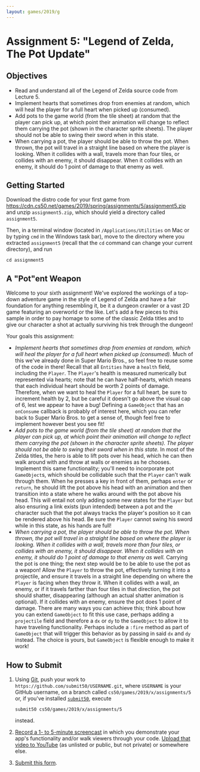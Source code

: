 ```yaml
---
layout: games/2019/g
---
```


# Assignment 5: "Legend of Zelda, The Pot Update"

## Objectives

* Read and understand all of the Legend of Zelda source code from Lecture 5.
* Implement hearts that sometimes drop from enemies at random, which will heal the player for a full heart when picked up (consumed).
* Add pots to the game world (from the tile sheet) at random that the player can pick up, at which point their animation will change to reflect them carrying the pot (shown in the character sprite sheets). The player should not be able to swing their sword when in this state.
* When carrying a pot, the player should be able to throw the pot. When thrown, the pot will travel in a straight line based on where the player is looking. When it collides with a wall, travels more than four tiles, or collides with an enemy, it should disappear. When it collides with an enemy, it should do 1 point of damage to that enemy as well.

## Getting Started

Download the distro code for your first game from <https://cdn.cs50.net/games/2019/spring/assignments/5/assignment5.zip> and unzip `assignment5.zip`, which should yield a directory called `assignment5`.

Then, in a terminal window (located in `/Applications/Utilities` on Mac or by typing
`cmd` in the Windows task bar), move to the directory where you extracted `assignment5`
(recall that the `cd` command can change your current directory), and run

```
cd assignment5
```

## A "Pot"ent Weapon

Welcome to your sixth assignment! We've explored the workings of a top-down adventure game in the style of Legend of Zelda and have a fair foundation for anything resembling it, be it a dungeon crawler or a vast 2D game featuring an overworld or the like. Let's add a few pieces to this sample in order to pay homage to some of the classic Zelda titles and to give our character a shot at actually surviving his trek through the dungeon!

Your goals this assignment:

* *Implement hearts that sometimes drop from enemies at random, which will heal the player for a full heart when picked up (consumed).* Much of this we've already done in Super Mario Bros., so feel free to reuse some of the code in there! Recall that all `Entities` have a `health` field, including the `Player`. The `Player`'s health is measured numerically but represented via hearts; note that he can have half-hearts, which means that each individual heart should be worth 2 points of damage. Therefore, when we want to heal the `Player` for a full heart, be sure to increment health by 2, but be careful it doesn't go above the visual cap of 6, lest we appear to have a bug! Defining a `GameObject` that has an `onConsume` callback is probably of interest here, which you can refer back to Super Mario Bros. to get a sense of, though feel free to implement however best you see fit!
* *Add pots to the game world (from the tile sheet) at random that the player can pick up, at which point their animation will change to reflect them carrying the pot (shown in the character sprite sheets). The player should not be able to swing their sword when in this state.* In most of the Zelda titles, the hero is able to lift pots over his head, which he can then walk around with and throw at walls or enemies as he chooses. Implement this same functionality; you'll need to incorporate pot `GameObject`s, which should be collidable such that the `Player` can't walk through them. When he presses a key in front of them, perhaps `enter` or `return`, he should lift the pot above his head with an animation and then transition into a state where he walks around with the pot above his head. This will entail not only adding some new states for the `Player` but also ensuring a link exists (pun intended) between a pot and the character such that the pot always tracks the player's position so it can be rendered above his head. Be sure the `Player` cannot swing his sword while in this state, as his hands are full!
* *When carrying a pot, the player should be able to throw the pot. When thrown, the pot will travel in a straight line based on where the player is looking. When it collides with a wall, travels more than four tiles, or collides with an enemy, it should disappear. When it collides with an enemy, it should do 1 point of damage to that enemy as well.* Carrying the pot is one thing; the next step would be to be able to use the pot as a weapon! Allow the `Player` to throw the pot, effectively turning it into a projectile, and ensure it travels in a straight line depending on where the `Player` is facing when they throw it. When it collides with a wall, an enemy, or if it travels farther than four tiles in that direction, the pot should shatter, disappearing (although an actual shatter animation is optional). If it collides with an enemy, ensure the pot does 1 point of damage. There are many ways you can achieve this; think about how you can extend `GameObject` to fit this use case, perhaps adding a `projectile` field and therefore a `dx` or `dy` to the `GameObject` to allow it to have traveling functionality. Perhaps include a `:fire` method as part of `GameObject` that will trigger this behavior as by passing in said `dx` and `dy` instead. The choice is yours, but `GameObject` is flexible enough to make it work!

## How to Submit

1. Using [Git](https://git-scm.com/downloads), push your work to `https://github.com/submit50/USERNAME.git`, where `USERNAME` is your GitHub username, on a branch called `cs50/games/2019/x/assignments/5` or, if you've installed [`submit50`](https://cs50.readthedocs.io/submit50/), execute

   ```
   submit50 cs50/games/2019/x/assignments/5
   ```

   instead.
1. [Record a 1- to 5-minute screencast](https://www.howtogeek.com/205742/how-to-record-your-windows-mac-linux-android-or-ios-screen/) in which you demonstrate your app's functionality and/or walk viewers through your code. [Upload that video to YouTube](https://www.youtube.com/upload) (as unlisted or public, but not private) or somewhere else.
1. [Submit this form](https://forms.cs50.io/3f2958dd-e506-4232-970c-c51c62b94ae1).

